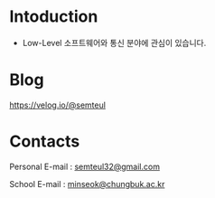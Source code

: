 # Intoduction
* Low-Level 소프트웨어와 통신 분야에 관심이 있습니다.

# Blog

https://velog.io/@semteul

# Contacts

Personal E-mail : <semteul32@gmail.com>

School E-mail : <minseok@chungbuk.ac.kr>
